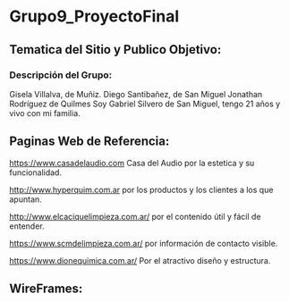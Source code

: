 # Grupo9_ProyectoFinal

##  Tematica del Sitio y Publico Objetivo:

### Descripción del Grupo:
Gisela Villalva, de Muñiz.
Diego Santibañez, de San Miguel
Jonathan Rodríguez de Quilmes
Soy Gabriel Silvero de San Miguel, tengo 21 años y vivo con mi familia.
  
##  Paginas Web de Referencia:
https://www.casadelaudio.com Casa del Audio por la estetica y su funcionalidad.

http://www.hyperquim.com.ar por los productos y los clientes a los que apuntan.

http://www.elcaciquelimpieza.com.ar/  por el contenido útil y fácil de entender.

https://www.scmdelimpieza.com.ar/  por información de contacto visible.

https://www.dionequimica.com.ar/ Por el atractivo diseño y estructura.


##  WireFrames:


